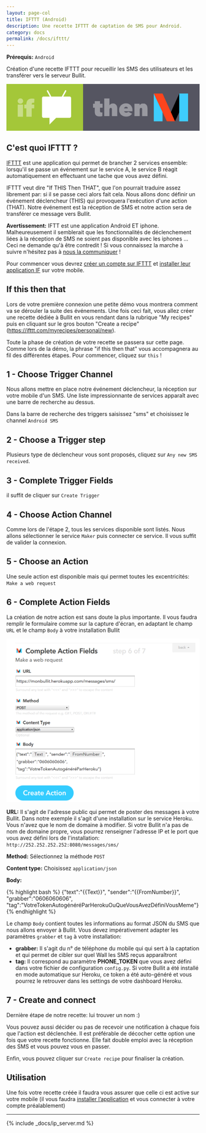 ```yaml
---
layout: page-col
title: IFTTT (Android)
description: Une recette IFTTT de captation de SMS pour Android.
category: docs
permalink: /docs/ifttt/
---
```


__Prérequis:__ `Android`

<p class="bg-info-box">
Création d'une recette IFTTT pour recueillir les SMS des utilisateurs et les transférer vers le serveur Bullit. 
</p>

<img src="/assets/recipe_big.png" class="img-responsive center-block img-rounded" alt="Recette IFTTT" />

## C'est quoi IFTTT ?

[IFTTT](https://ifttt.com/) est une application qui permet de brancher 2 services ensemble: lorsqu'il se passe un événement sur le service A, le service B réagit automatiquement en effectuant une tache que vous avez défini.

IFTTT veut dire "If THIS Then THAT", que l'on pourrait traduire assez librement par: si il se passe ceci alors fait cela. Nous allons donc définir un événement déclencheur (THIS) qui provoquera l'exécution d'une action (THAT). Notre événement est la réception de SMS et notre action sera de transférer ce message vers Bullit.

<p class="bg-info-box">
<strong>Avertissement:</strong> IFTT est une application Android ET iphone. Malheureusement il semblerait que les fonctionnalités de déclenchement liées à la réception de SMS ne soient pas disponible avec les iphones ... Ceci ne demande qu'à être contredit ! Si vous connaissez la marche à suivre n'hésitez pas à <a href="mailto:contact@bullit.io">nous la communiquer</a> !
</p>

Pour commencer vous devrez [créer un compte sur IFTTT](https://ifttt.com/) et [installer leur application IF](https://ifttt.com/products#if) sur votre mobile.

## If this then that

Lors de votre première connexion une petite démo vous montrera comment va se dérouler la suite des événements. Une fois ceci fait, vous allez créer une recette dédiée à Bullit en vous rendant dans la rubrique "My recipes" puis en cliquant sur le gros bouton "Create a recipe" (<https://ifttt.com/myrecipes/personal/new>).

Toute la phase de création de votre recette se passera sur cette page. Comme lors de la démo, la phrase "if this then that" vous accompagnera au fil des différentes étapes. Pour commencer, cliquez sur `this` !

## 1 - Choose Trigger Channel

Nous allons mettre en place notre événement déclencheur, la réception sur votre mobile d'un SMS. Une liste impressionnante de services apparaît avec une barre de recherche au dessus.

Dans la barre de recherche des triggers saisissez "sms" et choisissez le channel `Android SMS`

## 2 - Choose a Trigger step

Plusieurs type de déclencheur vous sont proposés, cliquez sur `Any new SMS received`. 

## 3 - Complete Trigger Fields

il suffit de cliquer sur `Create Trigger`

## 4 - Choose Action Channel

Comme lors de l'étape 2, tous les services disponible sont listés. Nous allons sélectionner le service `Maker` puis connecter ce service. Il vous suffit de valider la connexion.

## 5 - Choose an Action

Une seule action est disponible mais qui permet toutes les excentricités: `Make a web request`

## 6 - Complete Action Fields

La création de notre action est sans doute la plus importante. Il vous faudra remplir le formulaire comme sur la capture d'écran, en adaptant le champ `URL` et le champ `Body` à votre installation Bullit

<img src="/assets/step_6a.png" class="img-responsive center-block img-rounded" alt="Recette IFTTT" />

__URL:__ Il s'agit de l'adresse public qui permet de poster des messages à votre Bullit. Dans notre exemple il s'agit d'une installation sur le service Heroku. Vous n'avez que le nom de domaine à modifier. Si votre Bullit n'a pas de nom de domaine propre, vous pourrez renseigner l'adresse IP et le port que vous avez défini lors de l'installation: `http://252.252.252.252:8080/messages/sms/`

__Method:__ Sélectionnez la méthode `POST`

__Content type:__ Choisissez `application/json`

__Body:__ 

{% highlight bash %}
{"text":"{{Text}}", "sender":"{{FromNumber}}", "grabber":"0606060606", "tag":"VotreTokenAutogénéréParHerokuOuQueVousAvezDéfiniVousMeme"}
{% endhighlight %}

Le champ `Body` contient toutes les informations au format JSON du SMS que nous allons envoyer à Bullit. Vous devez impérativement adapter les paramètres `grabber` et `tag` à votre installation:

- __grabber:__ Il s'agit du n° de téléphone du mobile qui qui sert à la captation et qui permet de cibler sur quel Wall les SMS reçus apparaîtront
- __tag:__ Il correspond au paramètre __PHONE_TOKEN__ que vous avez défini dans votre fichier de configuration `config.py`. Si votre Bullit a été installé en mode automatique sur Heroku, ce token a été auto-généré et vous pourrez le retrouver dans les settings de votre dashboard Heroku.


## 7 - Create and connect

Dernière étape de notre recette: lui trouver un nom :)

Vous pouvez aussi décider ou pas de recevoir une notification à chaque fois que l'action est déclenchée. Il est préférable de décocher cette option une fois que votre recette fonctionne. Elle fait double emploi avec la réception des SMS et vous pouvez vous en passer.

Enfin, vous pouvez cliquer sur `Create recipe` pour finaliser la création.


## Utilisation

Une fois votre recette créée il faudra vous assurer que celle ci est active sur votre mobile (il vous faudra [installer l’application](https://ifttt.com/products#if) et vous connecter à votre compte préalablement)

---

{% include _docs/ip_server.md %}